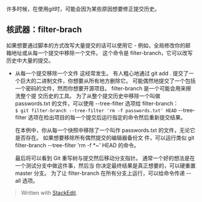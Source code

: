 许多时候，在使用git时，可能会因为某些原因想要修正提交历史。

## 核武器：filter-brach
如果想要通过脚本的方式改写大量提交的话可以使用它 - 例如，全局修改你的邮箱地址或从每一个提交中移除一个文件。 这个命令是 filter-branch，它可以改写历史中大量的提交。
 - 从每一个提交移除一个文件
这经常发生。 有人粗心地通过 git add . 提交了一个巨大的二进制文件，你想要从所有地方删除它。 可能偶然地提交了一个包括一个密码的文件，然而你想要开源项目。 filter-branch 是一个可能会用来擦洗整个提  交历史的工具。 为了从整个提交历史中移除一个叫做 passwords.txt 的文件，可以使用 --tree-filter 选项给 filter-branch：  
`$ git filter-branch --tree-filter 'rm -f passwords.txt' HEAD`
--tree-filter 选项在检出项目的每一个提交后运行指定的命令然后重新提交结果。 
	
	在本例中，你从每一个快照中移除了一个叫作 passwords.txt 的文件，无论它是否存在。 如果想要移除所有偶然提交的编辑器备份文  件，可以运行类似 git filter-branch --tree-filter 'rm -f *~' HEAD 的命令。  

	最后将可以看到 Git 重写树与提交然后移动分支指针。 通常一个好的想法是在一个测试分支中做这件事，然后当  你决定最终结果是真正想要的，可以硬重置 master 分支。 为了让 filter-branch 在所有分支上运行，可以给命令传递 --all 选项。

> Written with [StackEdit](https://stackedit.io/).
<!--stackedit_data:
eyJoaXN0b3J5IjpbLTE2MDg1NDA2NDddfQ==
-->